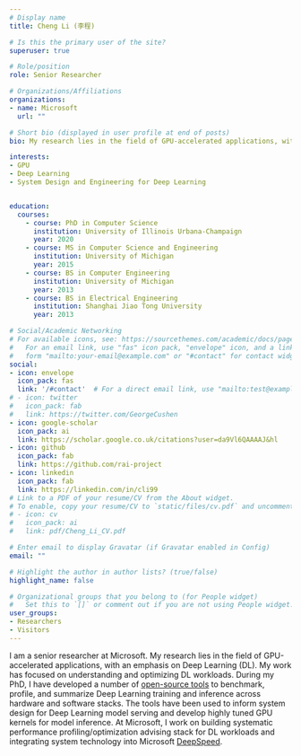 ```yaml
---
# Display name
title: Cheng Li (李程)

# Is this the primary user of the site?
superuser: true

# Role/position
role: Senior Researcher

# Organizations/Affiliations
organizations:
- name: Microsoft
  url: ""

# Short bio (displayed in user profile at end of posts)
bio: My research lies in the field of GPU-accelerated applications, with an emphasis on Deep Learning.

interests:
- GPU
- Deep Learning
- System Design and Engineering for Deep Learning


education:
  courses:
    - course: PhD in Computer Science
      institution: University of Illinois Urbana-Champaign
      year: 2020
    - course: MS in Computer Science and Engineering
      institution: University of Michigan
      year: 2015
    - course: BS in Computer Engineering
      institution: University of Michigan
      year: 2013
    - course: BS in Electrical Engineering
      institution: Shanghai Jiao Tong University
      year: 2013

# Social/Academic Networking
# For available icons, see: https://sourcethemes.com/academic/docs/page-builder/#icons
#   For an email link, use "fas" icon pack, "envelope" icon, and a link in the
#   form "mailto:your-email@example.com" or "#contact" for contact widget.
social:
- icon: envelope
  icon_pack: fas
  link: '/#contact'  # For a direct email link, use "mailto:test@example.org".
# - icon: twitter
#   icon_pack: fab
#   link: https://twitter.com/GeorgeCushen
- icon: google-scholar
  icon_pack: ai
  link: https://scholar.google.co.uk/citations?user=da9Vl6QAAAAJ&hl
- icon: github
  icon_pack: fab
  link: https://github.com/rai-project
- icon: linkedin
  icon_pack: fab
  link: https://linkedin.com/in/cli99
# Link to a PDF of your resume/CV from the About widget.
# To enable, copy your resume/CV to `static/files/cv.pdf` and uncomment the lines below.
# - icon: cv
#   icon_pack: ai
#   link: pdf/Cheng_Li_CV.pdf

# Enter email to display Gravatar (if Gravatar enabled in Config)
email: ""

# Highlight the author in author lists? (true/false)
highlight_name: false

# Organizational groups that you belong to (for People widget)
#   Set this to `[]` or comment out if you are not using People widget.
user_groups:
- Researchers
- Visitors
---
```



<!-- I am a PhD candidate in Computer Science at the University of Illinois at Urbana-Champaign (UIUC) and a member of the [IMPACT Research Group](http://impact.crhc.illinois.edu/) led by Professor [Wen-Mei Hwu](https://ece.illinois.edu/directory/profile/w-hwu). -->

I am a senior researcher at Microsoft. 
My research lies in the field of GPU-accelerated applications, with an emphasis on Deep Learning (DL). My work has focused on understanding and optimizing DL workloads. During my PhD, I have developed a number of [open-source tools](https://github.com/rai-project) to benchmark, profile, and summarize Deep Learning training and inference across hardware and software stacks. The tools have been used to inform system design for Deep Learning model serving and develop highly tuned GPU kernels for model inference.
At Microsoft, I work on building systematic performance profiling/optimization advising stack for DL workloads and integrating system technology into Microsoft [DeepSpeed](https://www.deepspeed.ai/).

<!-- [**I'm joining Microsoft in August！**](mailto:cli99@illinois.edu) -->

<!-- Currently I am working on [MLModelScope (CarML)](http://mlmodelscope.org/) as part of the IBM-ILLINOIS [Center for Cognitive Computing Systems Research (C3SR)](https://www.c3sr.com/). MLModelScope is an open-source, framework and hardware agnostic, extensible and customizable platform for evaluating and profiling ML models across datasets / frameworks / systems, at scale and across stack. MLModelScope is collaborating with the [MLPerf](https://mlperf.org/) community with the goal for it to be the "to-go" platform for Machine Learning inference benchmarking. -->

<!--
Cheng Li is a PhD candidate in Computer Science at the University of Illinois at Urbana-Champaign (UIUC) and a member of the IMPACT Research Group led by Professor Wen-Mei Hwu. Her research lies in the field of GPU-accelerated applications, with an emphasis on Deep Learning. Her work has focused on understanding and optimizing Deep Learning workloads. Before UIUC, she received her MS degree in Computer Science and Engineering and BS degree in Computer Engineering from University of Michigan, and another BS in Electrical Engineering from Shanghai Jiao Tong University. -->

